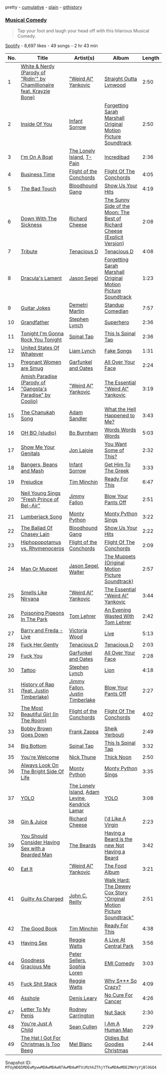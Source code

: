 pretty - [cumulative](/playlists/cumulative/37i9dQZF1DXdBtoy268thT.md) - [plain](/playlists/plain/37i9dQZF1DXdBtoy268thT) - [githistory](https://github.githistory.xyz/mackorone/spotify-playlist-archive/blob/main/playlists/plain/37i9dQZF1DXdBtoy268thT)

### [Musical Comedy](https://open.spotify.com/playlist/37i9dQZF1DXdBtoy268thT)

> Tap your foot and laugh your head off with this hilarious Musical Comedy.

[Spotify](https://open.spotify.com/user/spotify) - 8,697 likes - 49 songs - 2 hr 43 min

| No. | Title | Artist(s) | Album | Length |
|---|---|---|---|---|
| 1 | [White & Nerdy \(Parody of "Ridin'" by Chamillionaire feat\. Krayzie Bone\)](https://open.spotify.com/track/60R2v9lheAu3lwZwAFxMZK) | ["Weird Al" Yankovic](https://open.spotify.com/artist/1bDWGdIC2hardyt55nlQgG) | [Straight Outta Lynwood](https://open.spotify.com/album/5qNws4KuryY0VNrdtcDwkR) | 2:50 |
| 2 | [Inside Of You](https://open.spotify.com/track/51bjjoKwuvOshQiq8MHGmw) | [Infant Sorrow](https://open.spotify.com/artist/68A99CTUDGoBNFycKJCmAJ) | [Forgetting Sarah Marshall Original Motion Picture Soundtrack](https://open.spotify.com/album/7GxoPc66C51NZmQYErG0eQ) | 2:50 |
| 3 | [I'm On A Boat](https://open.spotify.com/track/3IQSYqnKsCTMLWn2xE3HFT) | [The Lonely Island](https://open.spotify.com/artist/1f5GqyOPo0CkotzzRwviBu), [T\-Pain](https://open.spotify.com/artist/3aQeKQSyrW4qWr35idm0cy) | [Incredibad](https://open.spotify.com/album/5uWFEnAIeksRbygyWNrmlZ) | 2:36 |
| 4 | [Business Time](https://open.spotify.com/track/4NEHlq4GzG6VoLWpho0pIB) | [Flight of the Conchords](https://open.spotify.com/artist/2lRyvAihjwylPfhGqydQbC) | [Flight Of The Conchords](https://open.spotify.com/album/2FDFHO2ZoCGZ21MLSCSYaG) | 4:05 |
| 5 | [The Bad Touch](https://open.spotify.com/track/1UskRFse4ay6ttkIH4HfvR) | [Bloodhound Gang](https://open.spotify.com/artist/6nDLku5uL3ou60kvCGZorh) | [Show Us Your Hits](https://open.spotify.com/album/2KnfEWU4cEvUNeOBCWgHgJ) | 4:19 |
| 6 | [Down With The Sickness](https://open.spotify.com/track/6V3Tes7Vmn37Hdhrn5nZVv) | [Richard Cheese](https://open.spotify.com/artist/74IIqlVQQmvf04EHOI6yKh) | [The Sunny Side of the Moon: The Best of Richard Cheese \(Explicit Version\)](https://open.spotify.com/album/1Q7q4b7WILbojdG2nWeFDn) | 2:08 |
| 7 | [Tribute](https://open.spotify.com/track/53XBXgtdqf1gmWMm3rqV27) | [Tenacious D](https://open.spotify.com/artist/1XpDYCrUJnvCo9Ez6yeMWh) | [Tenacious D](https://open.spotify.com/album/7mv1ciCld5Bp1y6TDGtjQY) | 4:08 |
| 8 | [Dracula's Lament](https://open.spotify.com/track/2P99i7V0PKK7pZNx1OIq8H) | [Jason Segel](https://open.spotify.com/artist/2eaAoOUNWD4RNjmU7Slqi6) | [Forgetting Sarah Marshall Original Motion Picture Soundtrack](https://open.spotify.com/album/7GxoPc66C51NZmQYErG0eQ) | 1:23 |
| 9 | [Guitar Jokes](https://open.spotify.com/track/6dd9ElT2Yc1q7taGUew6Rk) | [Demetri Martin](https://open.spotify.com/artist/7po1FepqIImwFFx1ZITjJp) | [Standup Comedian](https://open.spotify.com/album/79xAwigvKNGlq0MMxB7GcP) | 7:57 |
| 10 | [Grandfather](https://open.spotify.com/track/0l0We2EqKVHMqM4SxdaR2a) | [Stephen Lynch](https://open.spotify.com/artist/1z4MOvDCbCQ0ZFqnSkVSUC) | [Superhero](https://open.spotify.com/album/4uonwz2wlRyRSRdpg2Wvnu) | 2:36 |
| 11 | [Tonight I'm Gonna Rock You Tonight](https://open.spotify.com/track/1oIRVLLjoRhmxX0PtfSrXz) | [Spinal Tap](https://open.spotify.com/artist/65X3sG8LVBQN5033RqB6qn) | [This Is Spinal Tap](https://open.spotify.com/album/76KLnwAF285xUWRn8bT1Q2) | 2:36 |
| 12 | [United States Of Whatever](https://open.spotify.com/track/6Jub05dvpbF4Im83NqMCUg) | [Liam Lynch](https://open.spotify.com/artist/4NlzjQkGReI7SiSeMNHbWP) | [Fake Songs](https://open.spotify.com/album/6LGx2GBdjcJb4naTlvyPMw) | 1:31 |
| 13 | [Pregnant Women are Smug](https://open.spotify.com/track/5NxRF81TGIBgk76w5VtGc3) | [Garfunkel and Oates](https://open.spotify.com/artist/2wZcAibn3pVsNvp95HQx8n) | [All Over Your Face](https://open.spotify.com/album/0HnrWJFUe3C9LMyIVdUNUP) | 2:24 |
| 14 | [Amish Paradise \(Parody of "Gangsta's Paradise" by Coolio\)](https://open.spotify.com/track/6nofbMbadUdrtZmIsBHyYE) | ["Weird Al" Yankovic](https://open.spotify.com/artist/1bDWGdIC2hardyt55nlQgG) | [The Essential "Weird Al" Yankovic](https://open.spotify.com/album/2WMY5Qm6ztMQsAubpumeb4) | 3:19 |
| 15 | [The Chanukah Song](https://open.spotify.com/track/6doSV1UQjyKxiNCnBnDTeG) | [Adam Sandler](https://open.spotify.com/artist/2LB9H0px4qWbCHg9Axzhga) | [What the Hell Happened to Me?](https://open.spotify.com/album/3Yfv7YSzNFCkAFkrg0YaPp) | 3:43 |
| 16 | [OH BO \(studio\)](https://open.spotify.com/track/54zS39oDi8p9adV0gyIzdD) | [Bo Burnham](https://open.spotify.com/artist/2Waw2sSbqvAwK8NwACNjVo) | [Words Words Words](https://open.spotify.com/album/5ywtJqHNbgfhjd012aesdS) | 5:03 |
| 17 | [Show Me Your Genitals](https://open.spotify.com/track/3FoF0CZh1JJLJumig6KSWe) | [Jon Lajoie](https://open.spotify.com/artist/0ru4hXR4RJY1mikvbQKgWa) | [You Want Some of This?](https://open.spotify.com/album/2l6mZS1RQM7PQAEeaCR3Um) | 2:32 |
| 18 | [Bangers, Beans and Mash](https://open.spotify.com/track/4cSStjuXzsZqBxFj6iFc8F) | [Infant Sorrow](https://open.spotify.com/artist/68A99CTUDGoBNFycKJCmAJ) | [Get Him To The Greek](https://open.spotify.com/album/70ZIADs9HYFPDAfvn49AD4) | 3:33 |
| 19 | [Prejudice](https://open.spotify.com/track/57wsZLjIjboDQBOkGrUHTt) | [Tim Minchin](https://open.spotify.com/artist/4adgHnoK84DgtLot2jxrp2) | [Ready For This](https://open.spotify.com/album/4pcmCGdXMPOKvXkklD9MG7) | 6:47 |
| 20 | [Neil Young Sings "Fresh Prince of Bel\-Air"](https://open.spotify.com/track/2xKTTp7bTGc8pB5HCEw8rx) | [Jimmy Fallon](https://open.spotify.com/artist/7mAcgRMD6EfCKHO6cIkDOP) | [Blow Your Pants Off](https://open.spotify.com/album/6uBfBmim3xlzDgtVJvolW2) | 2:51 |
| 21 | [Lumberjack Song](https://open.spotify.com/track/0MUZgqDmLtFaXVJyZYK5ml) | [Monty Python](https://open.spotify.com/artist/5IxfhXIHjAOAqibxl90NZO) | [Monty Python Sings](https://open.spotify.com/album/57awupvncNEIad7j0lkOuT) | 3:22 |
| 22 | [The Ballad Of Chasey Lain](https://open.spotify.com/track/5WIoHnCqajkxd6E5rhLgMG) | [Bloodhound Gang](https://open.spotify.com/artist/6nDLku5uL3ou60kvCGZorh) | [Show Us Your Hits](https://open.spotify.com/album/2KnfEWU4cEvUNeOBCWgHgJ) | 2:22 |
| 23 | [Hiphopopotamus vs\. Rhymenoceros](https://open.spotify.com/track/6Jrsxe2RAcC3zfx791dk6z) | [Flight of the Conchords](https://open.spotify.com/artist/2lRyvAihjwylPfhGqydQbC) | [Flight Of The Conchords](https://open.spotify.com/album/2FDFHO2ZoCGZ21MLSCSYaG) | 2:09 |
| 24 | [Man Or Muppet](https://open.spotify.com/track/1JyG5yuwpN0VIi4wbqvDfB) | [Jason Segel](https://open.spotify.com/artist/2eaAoOUNWD4RNjmU7Slqi6), [Walter](https://open.spotify.com/artist/5l3UmzjFGoGXxOwJJhfm2D) | [The Muppets \(Original Motion Picture Soundtrack\)](https://open.spotify.com/album/0mahHDhPnuYMbo3sXOEW50) | 2:57 |
| 25 | [Smells Like Nirvana](https://open.spotify.com/track/5Q1qSEtljHQzUygQTt0Ykw) | ["Weird Al" Yankovic](https://open.spotify.com/artist/1bDWGdIC2hardyt55nlQgG) | [The Essential "Weird Al" Yankovic](https://open.spotify.com/album/2WMY5Qm6ztMQsAubpumeb4) | 3:44 |
| 26 | [Poisoning Pigeons In The Park](https://open.spotify.com/track/0iJrelVPt7WgDhjXUFqq7D) | [Tom Lehrer](https://open.spotify.com/artist/5iNvbRVX9W8t1RpD2SHpAO) | [An Evening Wasted With Tom Lehrer](https://open.spotify.com/album/7FvPJx3tEqEFlBr2jGV0ty) | 2:42 |
| 27 | [Barry and Freda \- Live](https://open.spotify.com/track/2Wg86oQuUBSyuWMwzrWdcs) | [Victoria Wood](https://open.spotify.com/artist/14Ccdm516mXvMqVywHIcj7) | [Live](https://open.spotify.com/album/6hkfojKabPHetxgdYAAfWP) | 5:13 |
| 28 | [Fuck Her Gently](https://open.spotify.com/track/4BVzMXl6fgEC82DpjTZD0T) | [Tenacious D](https://open.spotify.com/artist/1XpDYCrUJnvCo9Ez6yeMWh) | [Tenacious D](https://open.spotify.com/album/7mv1ciCld5Bp1y6TDGtjQY) | 2:03 |
| 29 | [Fuck You](https://open.spotify.com/track/1xcwFUuATtpcMRL6iayJIA) | [Garfunkel and Oates](https://open.spotify.com/artist/2wZcAibn3pVsNvp95HQx8n) | [All Over Your Face](https://open.spotify.com/album/0HnrWJFUe3C9LMyIVdUNUP) | 2:28 |
| 30 | [Tattoo](https://open.spotify.com/track/3QYYvHmMOPmAVS6R4uLOWw) | [Stephen Lynch](https://open.spotify.com/artist/1z4MOvDCbCQ0ZFqnSkVSUC) | [Lion](https://open.spotify.com/album/1GDXXvhp1bN5TFejQKdyO7) | 4:18 |
| 31 | [History of Rap \(feat\. Justin Timberlake\)](https://open.spotify.com/track/1CtvmX33OzZakoFD2eEQPz) | [Jimmy Fallon](https://open.spotify.com/artist/7mAcgRMD6EfCKHO6cIkDOP), [Justin Timberlake](https://open.spotify.com/artist/31TPClRtHm23RisEBtV3X7) | [Blow Your Pants Off](https://open.spotify.com/album/6uBfBmim3xlzDgtVJvolW2) | 2:27 |
| 32 | [The Most Beautiful Girl \(In The Room\)](https://open.spotify.com/track/3audDTxA2DcK1qqHA1pARW) | [Flight of the Conchords](https://open.spotify.com/artist/2lRyvAihjwylPfhGqydQbC) | [Flight Of The Conchords](https://open.spotify.com/album/2FDFHO2ZoCGZ21MLSCSYaG) | 4:02 |
| 33 | [Bobby Brown Goes Down](https://open.spotify.com/track/4tSTpnw8UYNlroCEo774tm) | [Frank Zappa](https://open.spotify.com/artist/6ra4GIOgCZQZMOaUECftGN) | [Sheik Yerbouti](https://open.spotify.com/album/4hBKoHOpEvQ6g4CQFsEAdU) | 2:49 |
| 34 | [Big Bottom](https://open.spotify.com/track/3d04l3QbDlZvi8K6nqCm4N) | [Spinal Tap](https://open.spotify.com/artist/65X3sG8LVBQN5033RqB6qn) | [This Is Spinal Tap](https://open.spotify.com/album/76KLnwAF285xUWRn8bT1Q2) | 3:32 |
| 35 | [You're Welcome](https://open.spotify.com/track/35kl1ysaYXXBy4rpgpQ8mb) | [Nick Thune](https://open.spotify.com/artist/69Udu2FUyyZCWCw5vaolcN) | [Thick Noon](https://open.spotify.com/album/5YuHQXmLyKUrX4uZH66uuq) | 2:50 |
| 36 | [Always Look On The Bright Side Of Life](https://open.spotify.com/track/4DEcdqqKokU7UAE4wCGQEy) | [Monty Python](https://open.spotify.com/artist/5IxfhXIHjAOAqibxl90NZO) | [Monty Python Sings](https://open.spotify.com/album/57awupvncNEIad7j0lkOuT) | 3:35 |
| 37 | [YOLO](https://open.spotify.com/track/1QLphCIfRMZu44Rk1Htp6n) | [The Lonely Island](https://open.spotify.com/artist/1f5GqyOPo0CkotzzRwviBu), [Adam Levine](https://open.spotify.com/artist/4bYPcJP5jwMhSivRcqie2n), [Kendrick Lamar](https://open.spotify.com/artist/2YZyLoL8N0Wb9xBt1NhZWg) | [YOLO](https://open.spotify.com/album/7CN6o1fCLHRA4UvQmQ5SWz) | 3:08 |
| 38 | [Gin & Juice](https://open.spotify.com/track/1Y7BIEFkbSQYU8OecyrJZm) | [Richard Cheese](https://open.spotify.com/artist/74IIqlVQQmvf04EHOI6yKh) | [I'd Like A Virgin](https://open.spotify.com/album/2s6fotCBRZZ3tYt9vVSxM0) | 2:23 |
| 39 | [You Should Consider Having Sex with a Bearded Man](https://open.spotify.com/track/0dU3QlJnVGPCIqlbRbE42A) | [The Beards](https://open.spotify.com/artist/4GCIJ2KTFzWnFrh9UsdHJQ) | [Having a Beard is the new Not Having a Beard](https://open.spotify.com/album/2hmlpjaAsaQUq3BA97Obxl) | 3:42 |
| 40 | [Eat It](https://open.spotify.com/track/25J9RHU8eA4jRCvrQ4wLwm) | ["Weird Al" Yankovic](https://open.spotify.com/artist/1bDWGdIC2hardyt55nlQgG) | [The Food Album](https://open.spotify.com/album/2pgzuELtftSZ2sKoto75gK) | 3:21 |
| 41 | [Guilty As Charged](https://open.spotify.com/track/7Fegy4P9imqvQHPDKAK4BY) | [John C\. Reilly](https://open.spotify.com/artist/5SL8972vfCQ4PFqlmf9B5G) | [Walk Hard: The Dewey Cox Story "Original Motion Picture Soundtrack"](https://open.spotify.com/album/2Cf0OgGh6jqGE2ftrgrQzY) | 2:51 |
| 42 | [The Good Book](https://open.spotify.com/track/6WFVkGIPBsfVXQjBaOUO9G) | [Tim Minchin](https://open.spotify.com/artist/4adgHnoK84DgtLot2jxrp2) | [Ready For This](https://open.spotify.com/album/4pcmCGdXMPOKvXkklD9MG7) | 4:38 |
| 43 | [Having Sex](https://open.spotify.com/track/1V2DdS0x7IIhCwHq1KzlHm) | [Reggie Watts](https://open.spotify.com/artist/3ni9LX95aVQksOuoHFEbEx) | [A Live At Central Park](https://open.spotify.com/album/2HFGYQ34IDyeiJPdo1CRhs) | 3:56 |
| 44 | [Goodness Gracious Me](https://open.spotify.com/track/7CrTISkJV6oELlNRFxo4X5) | [Peter Sellers](https://open.spotify.com/artist/6GMbArtEhQvuBq8zXXDo2X), [Sophia Loren](https://open.spotify.com/artist/5El7Fa5t7eVZyZKhsAixU7) | [EMI Comedy](https://open.spotify.com/album/13kyVDiCeKpzSrrYKXR4m1) | 3:03 |
| 45 | [Fuck Shit Stack](https://open.spotify.com/track/71O2cea0Y2Blk0Etjutr7p) | [Reggie Watts](https://open.spotify.com/artist/3ni9LX95aVQksOuoHFEbEx) | [Why S\*\*\* So Crazy?](https://open.spotify.com/album/28P371CVrGjwVSkgSRMdtZ) | 4:09 |
| 46 | [Asshole](https://open.spotify.com/track/5i0BBU8OZdD7EkYeA5WrSq) | [Denis Leary](https://open.spotify.com/artist/1dHjpeh9OKBf1Jfg8dmO1T) | [No Cure For Cancer](https://open.spotify.com/album/2M3tPxLb0TEpAtJCfmTNwJ) | 4:26 |
| 47 | [Letter To My Penis](https://open.spotify.com/track/12HWtNx7ChN1X9qs2pSQhw) | [Rodney Carrington](https://open.spotify.com/artist/7xsMZdxw6eEJXGTLZulONO) | [Nut Sack](https://open.spotify.com/album/02l3w17Ho7JbqY5oupZ4bm) | 2:30 |
| 48 | [You're Just A Child](https://open.spotify.com/track/1JRNHAgCMSCbzxzl6IlUhN) | [Sean Cullen](https://open.spotify.com/artist/6GITfMIrVfWsONfH6fQkD7) | [I Am A Human Man](https://open.spotify.com/album/127Kx65vSNtiANicE38Xrp) | 2:29 |
| 49 | [The Hat I Got For Christmas Is Too Beeg](https://open.spotify.com/track/4zWTovvoCK74ThrlL495BD) | [Mel Blanc](https://open.spotify.com/artist/5PSZkhHpk7oNPf2UP0vR3p) | [Oldies But Goodies Christmas](https://open.spotify.com/album/3h4PnAG2u0vfm6VEQ0yEFa) | 2:44 |

Snapshot ID: `MTUyNDQ5MDEwMywwMDAwMDAwNTAwMDAwMTViMzhkZThjYTkwMDAwMDE2MmYyYjBlOGQ4`